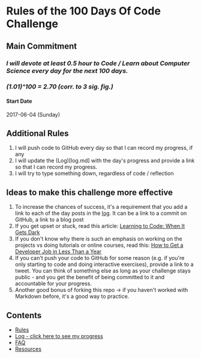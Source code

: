 # Rules of the 100 Days Of Code Challenge

## Main Commitment
### *I will devote at least 0.5 hour to Code / Learn about Computer Science every day for the next 100 days.*
### *(1.01)^100 = 2.70 (corr. to 3 sig. fig.)*

#### Start Date
2017-06-04 (Sunday)

## Additional Rules
1. I will push code to GitHub every day so that I can record my progress, if any
2. I will update the (Log)[log.md] with the day's progress and provide a link so that I can record my progress.
3. I will try to type something down, regardless of code / reflection

## Ideas to make this challenge more effective
1. To increase the chances of success, it's a requirement that you add a link to each of the day posts in the [log](log.md). It can be a link to a commit on GitHub, a link to a blog post
2. If you get upset or stuck, read this article: [Learning to Code: When It Gets Dark](https://medium.freecodecamp.com/learning-to-code-when-it-gets-dark-e485edfb58fd)
3. If you don't know why there is such an emphasis on working on the projects vs doing tutorials or online courses, read this: [How to Get a Developer Job in Less Than a Year](https://medium.freecodecamp.com/how-to-get-a-developer-job-in-less-than-a-year-c27bbfe71645)
4. If you can't push your code to GitHub for some reason (e.g. if you're only starting to code and doing interactive exercises), provide a link to a tweet. You can think of something else as long as your challenge stays public - and you get the benefit of being committed to it and accountable for your progress.
5. Another good bonus of forking this repo -> if you haven't worked with Markdown before, it's a good way to practice.

## Contents
* [Rules](rules.md)
* [Log - click here to see my progress](log.md)
* [FAQ](FAQ.md)
* [Resources](resources.md)
